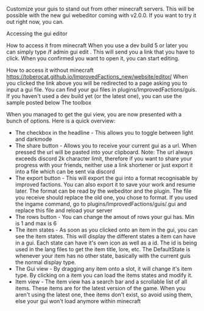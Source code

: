 Customize your guis to stand out from other minecraft servers.
This will be possible with the new gui webeditor coming with v2.0.0. If you want to try it out right now, you can.

Accessing the gui editor


How to access it from minecraft
When you use a dev build 5 or later you can simply type /f admin gui edit <gui-id>. This will send you a link that you have to click. When you confirmed you want to open it, you can start editing.

How to access it without minecraft
https://toberocat.github.io/ImprovedFactions_new/website/editor/
When you clicked the link above you will be redirected to a page asking you to input a gui file. You can find your gui files in plugins/ImprovedFactions/guis. If you haven't used a dev build yet (or the latest one), you can use the sample posted below
The toolbox

When you managed to get the gui view, you are now presented with a bunch of options.
Here is a quick overview:
- The checkbox in the headline - This allows you to toggle between light and darkmode
- The share button - Allows you to receive your current gui as a url. When pressed the url will be pasted into your clipboard. Note:  The url always exceeds discord 2k character limit, therefore if you want to share your progress with your friends, neither use a link shortener or just export it into a file which can be sent via discord
- The export button - This will export the gui into a format recognisable by improved factions. You can also export it to save your work and resume later. The format can be read by the webeditor and the plugin. The file you receive should replace the old one, you chose to format. If you used the ingame command, go to plugins/ImprovedFactions/guis/<gui-id>.gui and replace this file and reload your server
- The rows button - You can change the amout of rows your gui has. Min is 1 and max is 6
- The item states - As soon as you clicked onto an item in the gui, you can see the item states. This will display the different states a item can have in a gui. Each state can have it's own icon as well as a id. The id is being used in the lang files to get the item title, lore, etc. The DefaultState is whenever your item has no other state, basically with the current guis the normal display type.
- The Gui view - By dragging any item onto a slot, it will change it's item type. By clicking on a item you can load the items states and modify it.
- Item view - The item view has a search bar and a scrollable list of all items. These items are for the latest version of the game. When you aren't using the latest one, thee items don't exist, so avoid using them, else your gui won't load anymore within minecraft